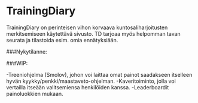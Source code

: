 # TrainingDiary

TrainingDiary on perinteisen vihon korvaava kuntosaliharjoitusten merkitsemiseen käytettävä sivusto.
TD tarjoaa myös helpomman tavan seurata ja tilastoida esim. omia ennätyksiään. 

###Nykytilanne:

###WIP:

-Treeniohjelma (Smolov), johon voi laittaa omat painot saadakseen itselleen hyvän kyykky/penkki/maastaveto-ohjelman.
-Kaveritoiminto, jolla voi vertailla itseään valitsemiensa henkilöiden kanssa.
-Leaderboardit painoluokkien mukaan.


